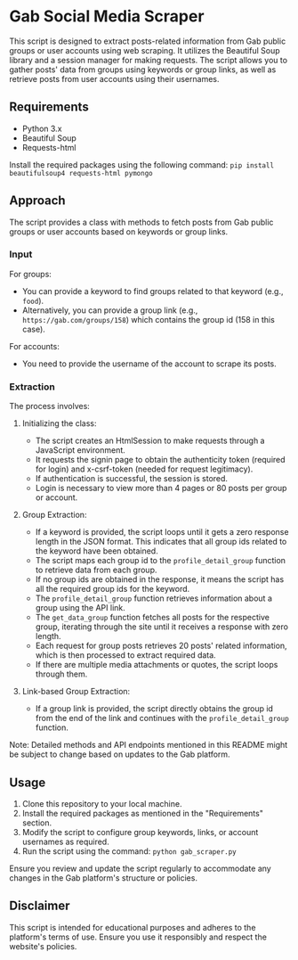 # Gab Social Media Scraper

This script is designed to extract posts-related information from Gab public groups or user accounts using web scraping. It utilizes the Beautiful Soup library and a session manager for making requests. The script allows you to gather posts' data from groups using keywords or group links, as well as retrieve posts from user accounts using their usernames.

## Requirements

- Python 3.x
- Beautiful Soup
- Requests-html

Install the required packages using the following command:
```pip install beautifulsoup4 requests-html pymongo```

## Approach

The script provides a class with methods to fetch posts from Gab public groups or user accounts based on keywords or group links.

### Input

For groups:
- You can provide a keyword to find groups related to that keyword (e.g., `food`).
- Alternatively, you can provide a group link (e.g., `https://gab.com/groups/158`) which contains the group id (158 in this case).

For accounts:
- You need to provide the username of the account to scrape its posts.

### Extraction

The process involves:

1. Initializing the class:
   - The script creates an HtmlSession to make requests through a JavaScript environment.
   - It requests the signin page to obtain the authenticity token (required for login) and x-csrf-token (needed for request legitimacy).
   - If authentication is successful, the session is stored.
   - Login is necessary to view more than 4 pages or 80 posts per group or account.

2. Group Extraction:
   - If a keyword is provided, the script loops until it gets a zero response length in the JSON format. This indicates that all group ids related to the keyword have been obtained.
   - The script maps each group id to the `profile_detail_group` function to retrieve data from each group.
   - If no group ids are obtained in the response, it means the script has all the required group ids for the keyword.
   - The `profile_detail_group` function retrieves information about a group using the API link.
   - The `get_data_group` function fetches all posts for the respective group, iterating through the site until it receives a response with zero length.
   - Each request for group posts retrieves 20 posts' related information, which is then processed to extract required data.
   - If there are multiple media attachments or quotes, the script loops through them.

3. Link-based Group Extraction:
   - If a group link is provided, the script directly obtains the group id from the end of the link and continues with the `profile_detail_group` function.

Note: Detailed methods and API endpoints mentioned in this README might be subject to change based on updates to the Gab platform.

## Usage

1. Clone this repository to your local machine.
2. Install the required packages as mentioned in the "Requirements" section.
3. Modify the script to configure group keywords, links, or account usernames as required.
4. Run the script using the command:
   ```python gab_scraper.py```

Ensure you review and update the script regularly to accommodate any changes in the Gab platform's structure or policies.

## Disclaimer

This script is intended for educational purposes and adheres to the platform's terms of use. Ensure you use it responsibly and respect the website's policies.


